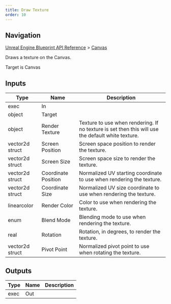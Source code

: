 ```yaml
---
title: Draw Texture
order: 10
---
```

## Navigation

[Unreal Engine Blueprint API Reference](https://dev.epicgames.com/documentation/en-us/unreal-engine/BlueprintAPI) > [Canvas](https://dev.epicgames.com/documentation/en-us/unreal-engine/BlueprintAPI/Canvas)

Draws a texture on the Canvas.

Target is Canvas

## Inputs

| Type | Name | Description |
| --- | --- | --- |
| exec | In |  |
| object | Target |  |
| object | Render Texture | Texture to use when rendering. If no texture is set then this will use the default white texture. |
| vector2d struct | Screen Position | Screen space position to render the texture. |
| vector2d struct | Screen Size | Screen space size to render the texture. |
| vector2d struct | Coordinate Position | Normalized UV starting coordinate to use when rendering the texture. |
| vector2d struct | Coordinate Size | Normalized UV size coordinate to use when rendering the texture. |
| linearcolor | Render Color | Color to use when rendering the texture. |
| enum | Blend Mode | Blending mode to use when rendering the texture. |
| real | Rotation | Rotation, in degrees, to render the texture. |
| vector2d struct | Pivot Point | Normalized pivot point to use when rotating the texture. |

## Outputs

| Type | Name | Description |
| --- | --- | --- |
| exec | Out |  |
